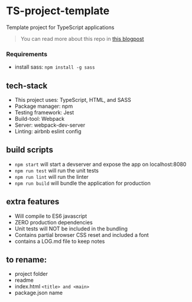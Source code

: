 # TS-project-template
Template project for TypeScript applications

> You can read more about this repo in [this blogpost](https://blog.jcore.com/2021/01/how-to-set-up-a-vanilla-ts-application/)

### Requirements
- install sass: `npm install -g sass`

## tech-stack
- This project uses: TypeScript, HTML, and SASS
- Package manager: npm
- Testing framework: Jest
- Build-tool: Webpack
- Server: webpack-dev-server
- Linting: airbnb eslint config

## build scripts
- `npm start` will start a devserver and expose the app on localhost:8080
- `npm run test` will run the unit tests
- `npm run lint` will run the linter
- `npm run build` will bundle the application for production

## extra features
- Will compile to ES6 javascript
- ZERO production dependencies
- Unit tests will NOT be included in the bundling
- Contains partial browser CSS reset and included a font
- contains a LOG.md file to keep notes

## to rename:
- project folder
- readme
- index.html `<title> and <main>`
- package.json name
